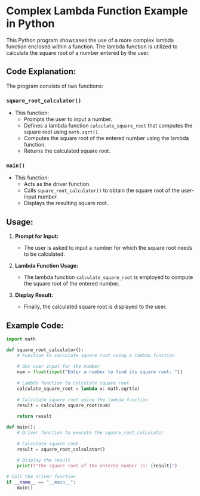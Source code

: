 # Complex Lambda Function Example in Python

This Python program showcases the use of a more complex lambda function enclosed within a function. The lambda function is utilized to calculate the square root of a number entered by the user.

## Code Explanation:

The program consists of two functions:

### `square_root_calculator()`
- This function:
  - Prompts the user to input a number.
  - Defines a lambda function `calculate_square_root` that computes the square root using `math.sqrt()`.
  - Computes the square root of the entered number using the lambda function.
  - Returns the calculated square root.

### `main()`
- This function:
  - Acts as the driver function.
  - Calls `square_root_calculator()` to obtain the square root of the user-input number.
  - Displays the resulting square root.

## Usage:

1. **Prompt for Input:**
   - The user is asked to input a number for which the square root needs to be calculated.

2. **Lambda Function Usage:**
   - The lambda function `calculate_square_root` is employed to compute the square root of the entered number.

3. **Display Result:**
   - Finally, the calculated square root is displayed to the user.

## Example Code:

```python
import math

def square_root_calculator():
    # Function to calculate square root using a lambda function
    
    # Get user input for the number
    num = float(input("Enter a number to find its square root: "))
    
    # Lambda function to calculate square root
    calculate_square_root = lambda x: math.sqrt(x)
    
    # Calculate square root using the lambda function
    result = calculate_square_root(num)
    
    return result

def main():
    # Driver function to execute the square_root_calculator
    
    # Calculate square root
    result = square_root_calculator()
    
    # Display the result
    print(f"The square root of the entered number is: {result}")

# Call the driver function
if __name__ == "__main__":
    main()
